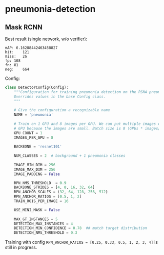 # pneumonia-detection
## Mask RCNN
Best result (single network, w/o verifier):  
```
mAP: 0.16288442463458827
hit:	121
miss:	26
fp:	108
fn:	81
neg:	664
```
Config:  
``` python
class DetectorConfig(Config):
    """Configuration for training pneumonia detection on the RSNA pneumonia dataset.
    Overrides values in the base Config class.
    """
    
    # Give the configuration a recognizable name  
    NAME = 'pneumonia'
    
    # Train on 1 GPU and 8 images per GPU. We can put multiple images on each
    # GPU because the images are small. Batch size is 8 (GPUs * images/GPU).
    GPU_COUNT = 1
    IMAGES_PER_GPU = 8
    
    BACKBONE = 'resnet101'
    
    NUM_CLASSES = 2  # background + 1 pneumonia classes
    
    IMAGE_MIN_DIM = 256
    IMAGE_MAX_DIM = 256
    IMAGE_PADDING = False

    RPN_NMS_THRESHOLD  = 0.9
    BACKBONE_STRIDES = [4, 8, 16, 32, 64]
    RPN_ANCHOR_SCALES = (32, 64, 128, 256, 512)
    RPN_ANCHOR_RATIOS = [0.5, 1, 2]
    TRAIN_ROIS_PER_IMAGE = 16

    USE_MINI_MASK = False
    
    MAX_GT_INSTANCES = 5
    DETECTION_MAX_INSTANCES = 4
    DETECTION_MIN_CONFIDENCE = 0.78  ## match target distribution
    DETECTION_NMS_THRESHOLD = 0.3
```
Training with config ```RPN_ANCHOR_RATIOS = [0.25, 0.33, 0.5, 1, 2, 3, 4]``` is still in progress.  
